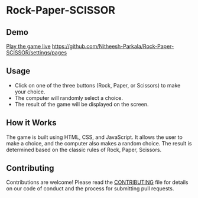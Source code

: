 # Rock-Paper-SCISSOR
## Demo
[Play the game live](#)  https://github.com/Nitheesh-Parkala/Rock-Paper-SCISSOR/settings/pages
## Usage

- Click on one of the three buttons (Rock, Paper, or Scissors) to make your choice.
- The computer will randomly select a choice.
- The result of the game will be displayed on the screen.
## How it Works

The game is built using HTML, CSS, and JavaScript. It allows the user to make a choice, and the computer also makes a random choice. The result is determined based on the classic rules of Rock, Paper, Scissors.
## Contributing

Contributions are welcome! Please read the [CONTRIBUTING](CONTRIBUTING.md) file for details on our code of conduct and the process for submitting pull requests.
